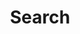 ---
# https://github.com/adityatelange/hugo-PaperMod/wiki/Features#search-page
title: "Search"
layout: "search" # necessary
# url: "/archive"
# description: "Description for Search"
summary: "search"
placeholder: "..."
---